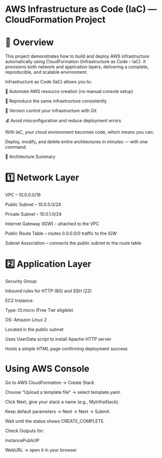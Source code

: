 # AWS Infrastructure as Code (IaC) — CloudFormation Project

# 📘 Overview

This project demonstrates how to build and deploy AWS infrastructure automatically using CloudFormation (Infrastructure as Code – IaC).
It provisions both network and application layers, delivering a complete, reproducible, and scalable environment.


Infrastructure as Code (IaC) allows you to:

🚀 Automate AWS resource creation (no manual console setup)

🔁 Reproduce the same infrastructure consistently

🧩 Version control your infrastructure with Git

💰 Avoid misconfiguration and reduce deployment errors

With IaC, your cloud environment becomes code, which means you can:

Deploy, modify, and delete entire architectures in minutes — with one command.

🧩 Architecture Summary

# 1️⃣ Network Layer

VPC – 10.0.0.0/16

Public Subnet – 10.0.0.0/24

Private Subnet – 10.0.1.0/24

Internet Gateway (IGW) – attached to the VPC

Public Route Table – routes 0.0.0.0/0 traffic to the IGW

Subnet Association – connects the public subnet to the route table

# 2️⃣ Application Layer

Security Group:

Inbound rules for HTTP (80) and SSH (22)

EC2 Instance:

Type: t3.micro (Free Tier eligible)

OS: Amazon Linux 2

Located in the public subnet

Uses UserData script to install Apache HTTP server

Hosts a simple HTML page confirming deployment success


# Using AWS Console

Go to AWS CloudFormation → Create Stack

Choose “Upload a template file” → select template.yaml.

Click Next, give your stack a name (e.g., MyInfraStack).

Keep default parameters → Next → Next → Submit.

Wait until the status shows CREATE_COMPLETE.

Check Outputs for:

InstancePublicIP

WebURL → open it in your browser
